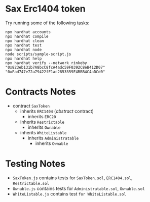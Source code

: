 # Sax Erc1404 token
Try running some of the following tasks:
```shell
npx hardhat accounts
npx hardhat compile
npx hardhat clean
npx hardhat test
npx hardhat node
node scripts/sample-script.js
npx hardhat help
npx hardhat verify --network rinkeby "0x823eb131b7A8bcC8fcA4adc59F0392C8eB412D07" "0xFad747e72a79422fF1ac2853359F4BBB4C4aDCd0"
```


# Contracts Notes

- contract `SaxToken`
    - inherits `ERC1404` (*abstract* contract)
        - inherits `ERC20`
    - inherits `Restrictable`
        - inherits `Ownable`
    - inherits `WhiteListable`
        - inherits `Administratable`
            - inherits `Ownable`

# Testing Notes

- `SaxToken.js`
    contains tests for `SaxToken.sol`, `ERC1404.sol`, `Restrictable.sol`
- `Ownable.js`
    contains tests for `Administratable.sol`, `Ownable.sol`
- `WhiteListable.js`
    contains test `for WhiteListable.sol`
